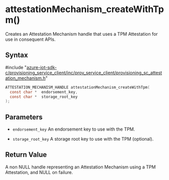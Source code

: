 # attestationMechanism_createWithTpm()

Creates an Attestation Mechanism handle that uses a TPM Attestation for use in consequent APIs.

## Syntax

\#include "[azure-iot-sdk-c/provisioning_service_client/inc/prov_service_client/provisioning_sc_attestation_mechanism.h](../iot-c-ref-provisioning-sc-attestation-mechanism-h.md)"  
```C
ATTESTATION_MECHANISM_HANDLE attestationMechanism_createWithTpm(
  const char *  endorsement_key,
  const char *  storage_root_key
);
```

## Parameters
* `endorsement_key` An endorsement key to use with the TPM. 

* `storage_root_key` A storage root key to use with the TPM (optional).

## Return Value
A non NULL handle representing an Attestation Mechanism using a TPM Attestation, and NULL on failure.

